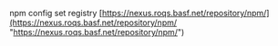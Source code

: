 npm config set registry [https://nexus.roqs.basf.net/repository/npm/](https://nexus.roqs.basf.net/repository/npm/ "https://nexus.roqs.basf.net/repository/npm/")